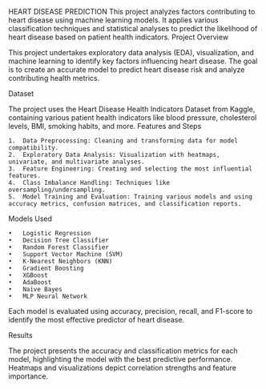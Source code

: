 HEART DISEASE PREDICTION
This project analyzes factors contributing to heart disease using machine learning models. It applies various classification techniques and statistical analyses to predict the likelihood of heart disease based on patient health indicators.
Project Overview

This project undertakes exploratory data analysis (EDA), visualization, and machine learning to identify key factors influencing heart disease. The goal is to create an accurate model to predict heart disease risk and analyze contributing health metrics.

Dataset

The project uses the Heart Disease Health Indicators Dataset from Kaggle, containing various patient health indicators like blood pressure, cholesterol levels, BMI, smoking habits, and more.
Features and Steps

	1.	Data Preprocessing: Cleaning and transforming data for model compatibility.
	2.	Exploratory Data Analysis: Visualization with heatmaps, univariate, and multivariate analyses.
	3.	Feature Engineering: Creating and selecting the most influential features.
	4.	Class Imbalance Handling: Techniques like oversampling/undersampling.
	5.	Model Training and Evaluation: Training various models and using accuracy metrics, confusion matrices, and classification reports.

Models Used

	•	Logistic Regression
	•	Decision Tree Classifier
	•	Random Forest Classifier
	•	Support Vector Machine (SVM)
	•	K-Nearest Neighbors (KNN)
	•	Gradient Boosting
	•	XGBoost
	•	AdaBoost
	•	Naive Bayes
	•	MLP Neural Network

Each model is evaluated using accuracy, precision, recall, and F1-score to identify the most effective predictor of heart disease.

Results

The project presents the accuracy and classification metrics for each model, highlighting the model with the best predictive performance. Heatmaps and visualizations depict correlation strengths and feature importance.

